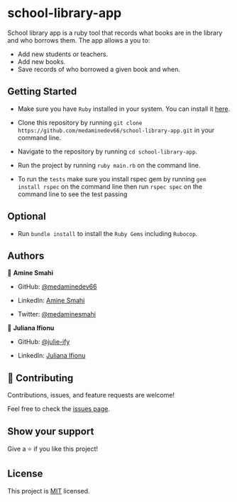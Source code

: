 # school-library-app

School library app is a ruby tool that records what books are in the library and who borrows them.
The app allows a you to:
- Add new students or teachers.
- Add new books.
- Save records of who borrowed a given book and when.

## Getting Started

- Make sure you have `Ruby` installed in your system. You can install it [here](https://www.ruby-lang.org/en/documentation/installation/
).

- Clone this repository by running `git clone https://github.com/medaminedev66/school-library-app.git` in your command line.

- Navigate to the repository by running `cd school-library-app`.

- Run the project by running `ruby main.rb` on the command line.

- To run the `tests` make sure you install rspec gem by running `gem install rspec` on the command line then run `rspec spec` on the    command line to see the test passing

## Optional

- Run `bundle install` to install the `Ruby Gems` including `Rubocop`.

## Authors

👤 **Amine Smahi**

- GitHub: [@medaminedev66](https://github.com/medaminedev66 )

- LinkedIn: [Amine Smahi](https://www.linkedin.com/in/mohammed-amine-smahi-1b8615187/)

- Twitter: [@medaminesmahi](https://twitter.com/medaminesmahi)

👤 **Juliana Ifionu**

- GitHub: [@julie-ify](https://github.com/julie-ify)

- LinkedIn: [Juliana Ifionu](https://www.linkedin.com/in/juliana-ifionu-4a9492212/)

## 🤝 Contributing

Contributions, issues, and feature requests are welcome!

Feel free to check the [issues page](../../issues/).

## Show your support

Give a ⭐️ if you like this project!

## License

This project is [MIT](./LICENSE) licensed.
